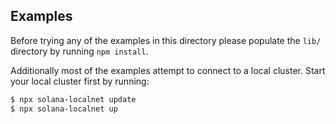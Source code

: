 ## Examples
Before trying any of the examples in this directory please populate the `lib/`
directory by running `npm install`.

Additionally most of the examples attempt to connect to a local cluster.  Start
your local cluster first by running:
```bash
$ npx solana-localnet update
$ npx solana-localnet up
```
